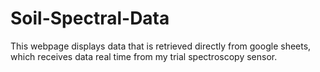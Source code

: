 # Soil-Spectral-Data
This webpage displays data that is retrieved directly from google sheets, which receives data real time from my trial spectroscopy sensor. 
